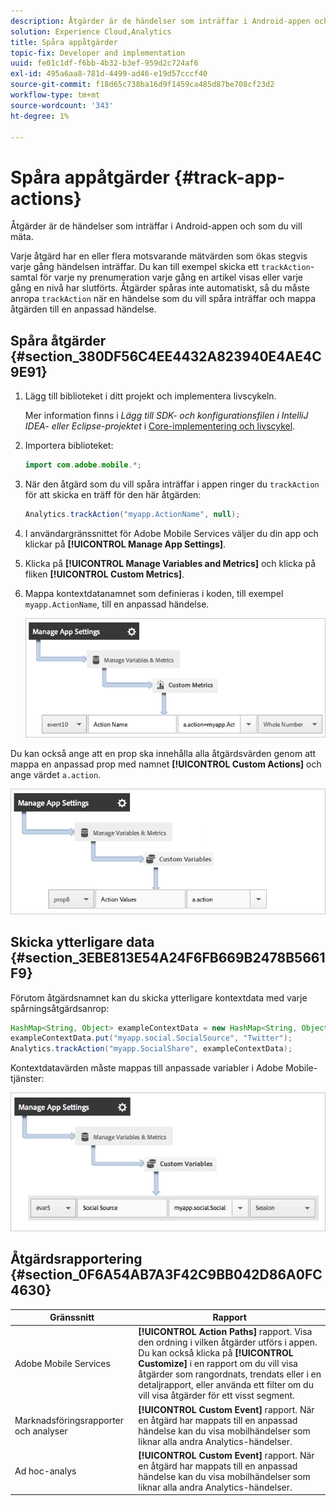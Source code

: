 ```yaml
---
description: Åtgärder är de händelser som inträffar i Android-appen och som du vill mäta.
solution: Experience Cloud,Analytics
title: Spåra appåtgärder
topic-fix: Developer and implementation
uuid: fe01c1df-f6bb-4b32-b3ef-959d2c724af6
exl-id: 495a6aa8-781d-4499-ad46-e19d57cccf40
source-git-commit: f18d65c738ba16d9f1459ca485d87be708cf23d2
workflow-type: tm+mt
source-wordcount: '343'
ht-degree: 1%

---
```


# Spåra appåtgärder {#track-app-actions}

Åtgärder är de händelser som inträffar i Android-appen och som du vill mäta.

Varje åtgärd har en eller flera motsvarande mätvärden som ökas stegvis varje gång händelsen inträffar. Du kan till exempel skicka ett `trackAction`-samtal för varje ny prenumeration varje gång en artikel visas eller varje gång en nivå har slutförts. Åtgärder spåras inte automatiskt, så du måste anropa `trackAction` när en händelse som du vill spåra inträffar och mappa åtgärden till en anpassad händelse.

## Spåra åtgärder {#section_380DF56C4EE4432A823940E4AE4C9E91}

1. Lägg till biblioteket i ditt projekt och implementera livscykeln.

   Mer information finns i *Lägg till SDK- och konfigurationsfilen i IntelliJ IDEA- eller Eclipse-projektet* i [Core-implementering och livscykel](/help/android/getting-started/dev-qs.md).

1. Importera biblioteket:

   ```java
   import com.adobe.mobile.*;
   ```

1. När den åtgärd som du vill spåra inträffar i appen ringer du `trackAction` för att skicka en träff för den här åtgärden:

   ```java
   Analytics.trackAction("myapp.ActionName", null);
   ```

1. I användargränssnittet för Adobe Mobile Services väljer du din app och klickar på **[!UICONTROL Manage App Settings]**.
1. Klicka på **[!UICONTROL Manage Variables and Metrics]** och klicka på fliken **[!UICONTROL Custom Metrics]**.

1. Mappa kontextdatanamnet som definieras i koden, till exempel `myapp.ActionName`, till en anpassad händelse.

   ![](assets/map-event-context-data.png)

Du kan också ange att en prop ska innehålla alla åtgärdsvärden genom att mappa en anpassad prop med namnet **[!UICONTROL Custom Actions]** och ange värdet `a.action`.

![](assets/map-custom-prop.png)

## Skicka ytterligare data {#section_3EBE813E54A24F6FB669B2478B5661F9}

Förutom åtgärdsnamnet kan du skicka ytterligare kontextdata med varje spårningsåtgärdsanrop:

```java
HashMap<String, Object> exampleContextData = new HashMap<String, Object>(); 
exampleContextData.put("myapp.social.SocialSource", "Twitter"); 
Analytics.trackAction("myapp.SocialShare", exampleContextData);
```

Kontextdatavärden måste mappas till anpassade variabler i Adobe Mobile-tjänster:

![](assets/map-variable-context-action.png)

## Åtgärdsrapportering {#section_0F6A54AB7A3F42C9BB042D86A0FC4630}

| Gränssnitt | Rapport |
|--- |--- |
| Adobe Mobile Services | **[!UICONTROL Action Paths]** rapport.  Visa den ordning i vilken åtgärder utförs i appen. Du kan också klicka på **[!UICONTROL Customize]** i en rapport om du vill visa åtgärder som rangordnats, trendats eller i en detaljrapport, eller använda ett filter om du vill visa åtgärder för ett visst segment. |
| Marknadsföringsrapporter och analyser | **[!UICONTROL Custom Event]** rapport.  När en åtgärd har mappats till en anpassad händelse kan du visa mobilhändelser som liknar alla andra Analytics-händelser. |
| Ad hoc-analys | **[!UICONTROL Custom Event]** rapport.  När en åtgärd har mappats till en anpassad händelse kan du visa mobilhändelser som liknar alla andra Analytics-händelser. |
